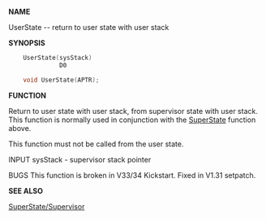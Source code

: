 
**NAME**

UserState -- return to user state with user stack

**SYNOPSIS**

```c
    UserState(sysStack)
              D0

    void UserState(APTR);

```
**FUNCTION**

Return to user state with user stack, from supervisor state with
user stack.  This function is normally used in conjunction with the
[SuperState](SuperState.md) function above.

This function must not be called from the user state.

INPUT
sysStack - supervisor stack pointer

BUGS
This function is broken in V33/34 Kickstart.  Fixed in V1.31 setpatch.

**SEE ALSO**

[SuperState/Supervisor](Supervisor.md)
